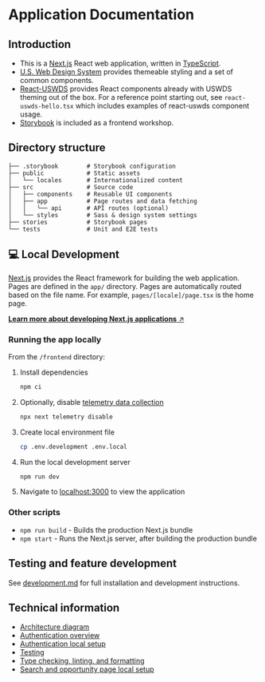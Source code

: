 # Application Documentation

## Introduction

- This is a [Next.js](https://nextjs.org/) React web application, written in [TypeScript](https://www.typescriptlang.org/).
- [U.S. Web Design System](https://designsystem.digital.gov) provides themeable styling and a set of common components.
- [React-USWDS](https://github.com/trussworks/react-uswds) provides React components already with USWDS theming out of the box. For a reference point starting out, see `react-uswds-hello.tsx` which includes examples of react-uswds component usage.
- [Storybook](https://storybook.js.org/) is included as a frontend workshop.

## Directory structure

```
├── .storybook        # Storybook configuration
├── public            # Static assets
│   └── locales       # Internationalized content
├── src               # Source code
│   ├── components    # Reusable UI components
│   ├── app           # Page routes and data fetching
│   │   └── api       # API routes (optional)
│   └── styles        # Sass & design system settings
├── stories           # Storybook pages
└── tests             # Unit and E2E tests
```

## 💻 Local Development

[Next.js](https://nextjs.org/docs) provides the React framework for building the web application. Pages are defined in the `app/` directory. Pages are automatically routed based on the file name. For example, `pages/[locale]/page.tsx` is the home page.

[**Learn more about developing Next.js applications** ↗️](https://nextjs.org/docs)

### Running the app locally

From the `/frontend` directory:

1. Install dependencies
   ```bash
   npm ci
   ```
1. Optionally, disable [telemetry data collection](https://nextjs.org/telemetry)
   ```bash
   npx next telemetry disable
   ```
1. Create local environment file
   ```bash
   cp .env.development .env.local
   ```
1. Run the local development server
   ```bash
   npm run dev
   ```
1. Navigate to [localhost:3000](http://localhost:3000) to view the application

### Other scripts

- `npm run build` - Builds the production Next.js bundle
- `npm start` - Runs the Next.js server, after building the production bundle

## Testing and feature development

See [development.md](../documentation/frontend/development.md) for full installation and development instructions.

## Technical information

- [Architecture diagram](../documentation/architecture/README.md)
- [Authentication overview](../documentation/api/authentication.md)
- [Authentication local setup](../documentation/frontend/development.md#authentication)
- [Testing](../documentation/frontend/development.md#-testing)
- [Type checking, linting, and formatting](../documentation/frontend/development.md#-type-checking-linting-and-formatting)
- [Search and opportunity page local setup](../documentation/frontend/development.md#search-and-opportunity-pages)
